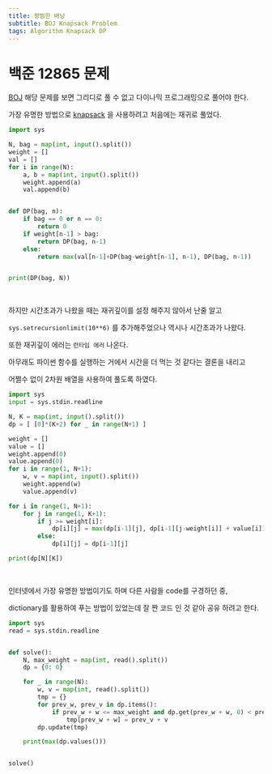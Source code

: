 ```yaml
---
title: 평범한 배낭 
subtitle: BOJ Knapsack Problem
tags: Algorithm Knapsack DP
---
```




#  백준 12865 문제

[BOJ](https://www.acmicpc.net/problem/12865]) 해당 문제를 보면 그리디로 풀 수 없고 다이나믹 프로그래밍으로 풀어야 한다.

가장 유명한 방법으로 [knapsack](https://gsmesie692.tistory.com/113) 을 사용하려고 처음에는 재귀로 풀었다.  

```python
import sys

N, bag = map(int, input().split())
weight = []
val = []
for i in range(N):
    a, b = map(int, input().split())
    weight.append(a)
    val.append(b)


def DP(bag, n):
    if bag == 0 or n == 0:
        return 0
    if weight[n-1] > bag:
        return DP(bag, n-1)
    else:
        return max(val[n-1]+DP(bag-weight[n-1], n-1), DP(bag, n-1))


print(DP(bag, N))
```

<br/>

하지만 시간초과가 나왔을 때는 재귀깊이를 설정 해주지 않아서 난줄 알고 

`sys.setrecursionlimit(10**6)` 를 추가해주었으나 역시나 시간초과가 나왔다.

또한 재귀깊이 에러는 `런타임 에러` 나온다.

아무래도 파이썬 함수를 실행하는 거에서 시간을 더 먹는 것 같다는 결론을 내리고

어쩔수 없이 2차원 배열을 사용하여 풀도록 하였다.  



```python
import sys
input = sys.stdin.readline

N, K = map(int, input().split())
dp = [ [0]*(K+2) for _ in range(N+1) ]

weight = []
value = []
weight.append(0)
value.append(0)
for i in range(1, N+1):
    w, v = map(int, input().split())
    weight.append(w)
    value.append(v)

for i in range(1, N+1):
    for j in range(1, K+1):
        if j >= weight[i]:
            dp[i][j] = max(dp[i-1][j], dp[i-1][j-weight[i]] + value[i])
        else:
            dp[i][j] = dp[i-1][j]

print(dp[N][K])
```

<br/>

인터넷에서 가장 유명한 방법이기도 하며 다른 사람들 code를 구경하던 중, 

dictionary를 활용하여 푸는 방법이 있었는데 잘 짠 코드 인 것 같아 공유 하려고 한다.   



```python
import sys
read = sys.stdin.readline


def solve():
    N, max_weight = map(int, read().split())
    dp = {0: 0}

    for _ in range(N):
        w, v = map(int, read().split())
        tmp = {}
        for prev_w, prev_v in dp.items():
            if prev_w + w <= max_weight and dp.get(prev_w + w, 0) < prev_v + v:
                tmp[prev_w + w] = prev_v + v
        dp.update(tmp)

    print(max(dp.values()))


solve()
```

<br/>



